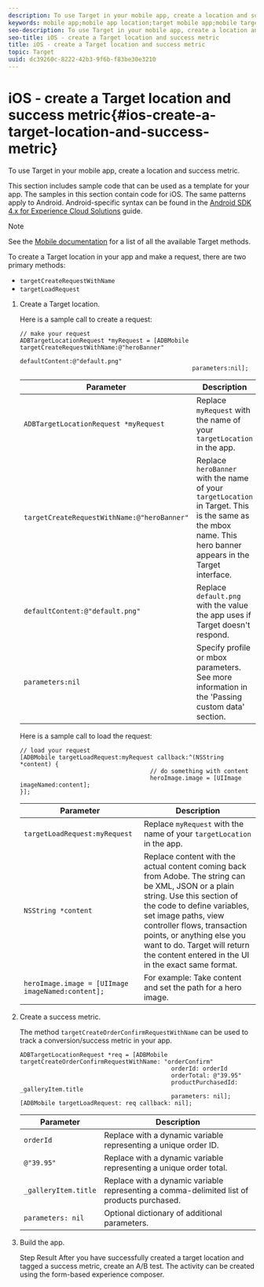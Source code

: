 ```yaml
---
description: To use Target in your mobile app, create a location and success metric.
keywords: mobile app;mobile app location;target mobile app;mobile target locations;mobile app success metrics
seo-description: To use Target in your mobile app, create a location and success metric.
seo-title: iOS - create a Target location and success metric
title: iOS - create a Target location and success metric
topic: Target
uuid: dc39260c-8222-42b3-9f6b-f83be30e3210
---
```


# iOS - create a Target location and success metric{#ios-create-a-target-location-and-success-metric}

To use Target in your mobile app, create a location and success metric.

This section includes sample code that can be used as a template for your app. The samples in this section contain code for iOS. The same patterns apply to Android. Android-specific syntax can be found in the [Android SDK 4.x for Experience Cloud Solutions](https://docs.adobe.com/content/help/en/mobile-services/android/target-android/target-main.html) guide.

>[!NOTE]
>
>See the [Mobile documentation](https://docs.adobe.com/content/help/en/mobile-services/ios/target-ios/c-target-methods.html) for a list of all the available Target methods.

To create a Target location in your app and make a request, there are two primary methods:

* `targetCreateRequestWithName` 
* `targetLoadRequest`

1. Create a Target location.

   Here is a sample call to create a request:

   ```
   // make your request 
   ADBTargetLocationRequest *myRequest = [ADBMobile targetCreateRequestWithName:@"heroBanner" 
                                                    defaultContent:@"default.png" 
                                                    parameters:nil];
   ```

   |  Parameter  | Description  |
   |---|---|
   |  `ADBTargetLocationRequest *myRequest`  | Replace `myRequest` with the name of your `targetLocation` in the app.  |
   |  `targetCreateRequestWithName:@"heroBanner"`  | Replace `heroBanner` with the name of your `targetLocation` in Target. This is the same as the mbox name. This hero banner appears in the Target interface.  |
   |  `defaultContent:@"default.png"`  | Replace `default.png` with the value the app uses if Target doesn't respond.  |
   |  `parameters:nil`  | Specify profile or mbox parameters. See more information in the 'Passing custom data' section.  |

   Here is a sample call to load the request:

   ```
   // load your request 
   [ADBMobile targetLoadRequest:myRequest callback:^(NSString *content) { 
                                        // do something with content 
                                        heroImage.image = [UIImage imageNamed:content]; 
   }];
   ```

   |  Parameter  | Description  |
   |---|---|
   |  `targetLoadRequest:myRequest`  | Replace `myRequest` with the name of your `targetLocation` in the app.  |
   |  `NSString *content`  | Replace content with the actual content coming back from Adobe. The string can be XML, JSON or a plain string. Use this section of the code to define variables, set image paths, view controller flows, transaction points, or anything else you want to do. Target will return the content entered in the UI in the exact same format.  |
   |  `heroImage.image = [UIImage imageNamed:content];`  | For example: Take content and set the path for a hero image.  |

1. Create a success metric.

   The method `targetCreateOrderConfirmRequestWithName` can be used to track a conversion/success metric in your app.

   ```
   ADBTargetLocationRequest *req = [ADBMobile targetCreateOrderConfirmRequestWithName: "orderConfirm" 
                                              orderId: orderId 
                                              orderTotal: @"39.95" 
                                              productPurchasedId: _galleryItem.title 
                                              parameters: nil]; 
   [ADBMobile targetLoadRequest: req callback: nil];
   ```

   |  Parameter  | Description  |
   |---|---|
   |  `orderId`  | Replace with a dynamic variable representing a unique order ID.  |
   |  `@"39.95"`  | Replace with a dynamic variable representing a unique order total.  |
   |  `_galleryItem.title`  | Replace with a dynamic variable representing a comma-delimited list of products purchased.  |
   |  `parameters: nil`  | Optional dictionary of additional parameters.  |

1. Build the app.

   Step Result After you have successfully created a target location and tagged a success metric, create an A/B test. The activity can be created using the form-based experience composer. 
